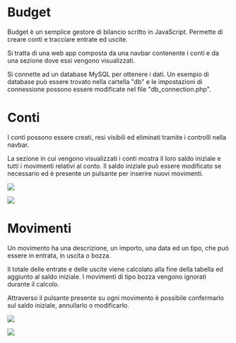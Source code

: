 # Budget

Budget è un semplice gestore di bilancio scritto in JavaScript. Permette di creare conti e tracciare entrate ed uscite.


Si tratta di una web app composta da una navbar contenente i conti e da una sezione dove essi vengono visualizzati.


Si connette ad un database MySQL per ottenere i dati. Un esempio di database può essere trovato nella cartella "db" e le impostazioni di connessione possono essere modificate nel file "db_connection.php".


# Conti


I conti possono essere creati, resi visibili ed eliminati tramite i controlli nella navbar.


La sezione in cui vengono visualizzati i conti mostra il loro saldo iniziale e tutti i movimenti relativi al conto. Il saldo iniziale può essere modificato se necessario ed è presente un pulsante per inserire nuovi movimenti.


![](https://github.com/carloesposiito/Budget/blob/main/GIFs/Creazione%20conto%2C%20modifica%20saldo%20(Resized).gif)

![](https://github.com/carloesposiito/Budget/blob/main/GIFs/Mostra%2C%20nascondi%2C%20elimina%20conto%20(Resized).gif)


# Movimenti


Un movimento ha una descrizione, un importo, una data ed un tipo, che può essere in entrata, in uscita o bozza.


Il totale delle entrate e delle uscite viene calcolato alla fine della tabella ed aggiunto al saldo iniziale. I movimenti di tipo bozza vengono ignorati durante il calcolo.


Attraverso il pulsante presente su ogni movimento è possibile confermarlo sul saldo iniziale, annullarlo o modificarlo.


![](https://github.com/carloesposiito/Budget/blob/main/GIFs/Inserimento%20spesa%20(Resized).gif)

![](https://github.com/carloesposiito/Budget/blob/main/GIFs/Conferma%2C%20elimina%2C%20modifica%20movimento%20(Resized).gif)
